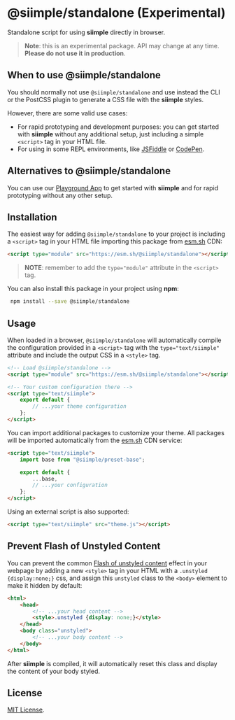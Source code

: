 # @siimple/standalone (Experimental)

Standalone script for using **siimple** directly in browser.

> **Note**: this is an experimental package. API may change at any time. **Please do not use it in production**.

## When to use @siimple/standalone

You should normally not use `@siimple/standalone` and use instead the CLI or the PostCSS plugin to generate a CSS file with the **siimple** styles.

However, there are some valid use cases:

- For rapid prototyping and development purposes: you can get started with **siimple** without any additional setup, just including a simple `<script>` tag in your HTML file.
- For using in some REPL environments, like [JSFiddle](https://jsfiddle.net) or [CodePen](https://codepen.io).

## Alternatives to @siimple/standalone

You can use our [Playground App](https://www.siimple.xyz/playground) to get started with **siimple** and for rapid prototyping without any other setup.

## Installation

The easiest way for adding `@siimple/standalone` to your project is including a `<script>` tag in your HTML file importing this package from [esm.sh](https//esm.sh) CDN:

```html
<script type="module" src="https://esm.sh/@siimple/standalone"></script>
```

> **NOTE**: remember to add the `type="module"` attribute in the `<script>` tag.

You can also install this package in your project using **npm**:

```bash
 npm install --save @siimple/standalone
```

## Usage

When loaded in a browser, `@siimple/standalone` will automatically compile the configuration provided in a `<script>` tag with the `type="text/siimple"` attribute and include the output CSS in a `<style>` tag.

```html
<!-- Load @siimple/standalone -->
<script type="module" src="https://esm.sh/@siimple/standalone"></script>

<!-- Your custom configuration there -->
<script type="text/siimple">
    export default {
        // ...your theme configuration
    };
</script>
```

You can import additional packages to customize your theme. All packages will be imported automatically from the [esm.sh](https//esm.sh) CDN service:

```html
<script type="text/siimple">
    import base from "@siimple/preset-base";

    export default {
        ...base,
        // ...your configuration
    };
</script>
```

Using an external script is also supported:

```html
<script type="text/siimple" src="theme.js"></script>
```

## Prevent Flash of Unstyled Content

You can prevent the common [Flash of unstyled content](https://en.wikipedia.org/wiki/Flash_of_unstyled_content) effect in your webpage by adding a new `<style>` tag in your HTML with a `.unstyled {display:none;}` css, and assign this `unstyled` class to the `<body>` element to make it hidden by default:

```html
<html>
    <head>
        <!-- ...your head content -->
        <style>.unstyled {display: none;}</style>
    </head>
    <body class="unstyled">
        <!-- ...your body content -->
    </body>
</html>
```

After **siimple** is compiled, it will automatically reset this class and display the content of your body styled.

## License

[MIT License](https://github.com/jmjuanes/siimple/blob/main/LICENSE).
